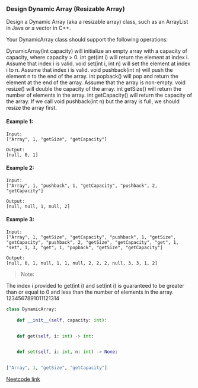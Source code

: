 ### Design Dynamic Array (Resizable Array)

Design a Dynamic Array (aka a resizable array) class, such as an ArrayList in Java or a vector in C++.

Your DynamicArray class should support the following operations:

DynamicArray(int capacity) will initialize an empty array with a capacity of capacity, where capacity > 0.
int get(int i) will return the element at index i. Assume that index i is valid.
void set(int i, int n) will set the element at index i to n. Assume that index i is valid.
void pushback(int n) will push the element n to the end of the array.
int popback() will pop and return the element at the end of the array. Assume that the array is non-empty.
void resize() will double the capacity of the array.
int getSize() will return the number of elements in the array.
int getCapacity() will return the capacity of the array.
If we call void pushback(int n) but the array is full, we should resize the array first.

#### Example 1:
```
Input:
["Array", 1, "getSize", "getCapacity"]

Output:
[null, 0, 1]
```

#### Example 2:

```
Input:
["Array", 1, "pushback", 1, "getCapacity", "pushback", 2, "getCapacity"]

Output:
[null, null, 1, null, 2]
```

#### Example 3:

```
Input:
["Array", 1, "getSize", "getCapacity", "pushback", 1, "getSize", "getCapacity", "pushback", 2, "getSize", "getCapacity", "get", 1, "set", 1, 3, "get", 1, "popback", "getSize", "getCapacity"]

Output:
[null, 0, 1, null, 1, 1, null, 2, 2, 2, null, 3, 3, 1, 2]
```
> Note:

The index i provided to get(int i) and set(int i) is guaranteed to be greater than or equal to 0 and less than the number of elements in the array.
1234567891011121314

```py
class DynamicArray:
    
    def __init__(self, capacity: int):


    def get(self, i: int) -> int:


    def set(self, i: int, n: int) -> None:


["Array", 1, "getSize", "getCapacity"]
```

[Neetcode link](https://neetcode.io/problems/dynamicArray)

